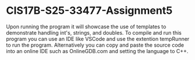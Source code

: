 # CIS17B-S25-33477-Assignment5

Upon running the program it will showcase the use of templates to demonstrate handling int's, strings, and doubles. To compile and run this program you can use an IDE like VSCode and use the extention tempRunner to run the program. Alternatively you can copy and paste the source code into an online IDE such as OnlineGDB.com and setting the language to C++.
